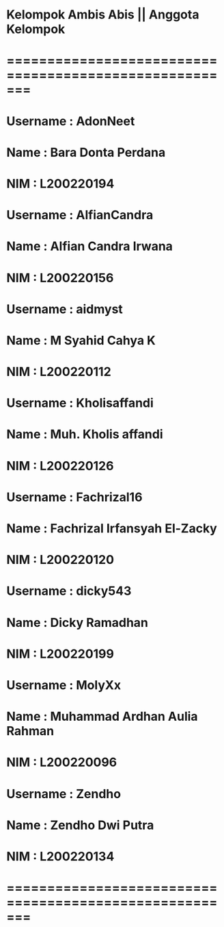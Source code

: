 #   Kelompok Ambis Abis         ||  Anggota Kelompok
# =======================================================
# 
# Username  : AdonNeet
# Name      : Bara Donta Perdana
# NIM       : L200220194
#
# Username  : AlfianCandra
# Name      : Alfian Candra Irwana
# NIM       : L200220156
#
# Username  : aidmyst
# Name      : M Syahid Cahya K
# NIM       : L200220112
#
# Username  : Kholisaffandi
# Name      : Muh. Kholis affandi
# NIM       : L200220126
#
# Username  : Fachrizal16
# Name      : Fachrizal Irfansyah El-Zacky
# NIM       : L200220120
#
# Username  : dicky543
# Name      : Dicky Ramadhan
# NIM       : L200220199
#
# Username  : MolyXx
# Name      : Muhammad Ardhan Aulia Rahman
# NIM       : L200220096
#
# Username  : Zendho
# Name      : Zendho Dwi Putra				
# NIM       : L200220134
#
# =======================================================
